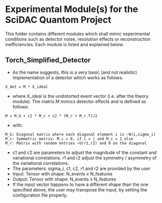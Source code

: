 # Experimental Module(s) for the SciDAC Quantom Project
This folder contains different modules which shall mimic experimental conditions such as detector noise, resolution effects or reconstruction inefficiencies. Each module is listed and explained below.

## Torch_Simplified_Detector
* As the name suggests, this is a very basic (and not realistic) implementation of a detector which works as follows:
```
X_det = M * X_ideal
``` 
* where X_ideal is the undistorted event vector (i.e. after the theory module). The matrix M mimics detector effects and is defined as follows:
```
M = M_G + c1 * M_c + c2 * (M_r + M_r.T)/2
``` 
* with:
```
M_G: Diagonal matrix where each diagonal element i is ~N(1,sigma_i)
M_c: Symmetric matrix: M_c = 0, if i = j and M_c = 1 else
M_r: Matrix with random entries ~U(r1,r2) and 0 on the diagonal
```
* c1 and c2 are parameters to adjust the magnitude of the constant and variational correlations. r1 and r2 adjust the symmetry / asymmetry of the variational correlations. 
* The parameters: sigma_i, c1, c2, r1 and r2 are provided by the user  
* Input: Tensor with shape: N_events x N_features 
* Output: Tensor with shape: N_events x N_features
* If the input vector happens to have a different shape than the one specified above, the user may transpose the input, by setting the configuration file properly.
